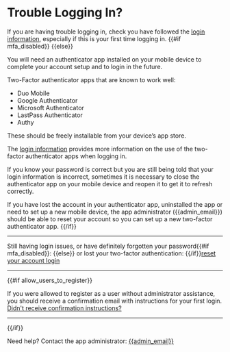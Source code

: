 # Trouble Logging In?

If you are having trouble logging in, check you have followed the [login information](README.md), especially if this is your first time logging in.
{{#if mfa_disabled}} {{else}}

You will need an authenticator app installed on your mobile device to complete your account setup and to login in the future.

Two-Factor authenticator apps that are known to work well:

- Duo Mobile
- Google Authenticator
- Microsoft Authenticator
- LastPass Authenticator
- Authy

These should be freely installable from your device’s app store.

The [login information](README.md) provides more information on the use of the two-factor authenticator apps when logging in.

If you know your password is correct but you are still being told that your login information is incorrect, sometimes it is necessary to close the authenticator app on your mobile device and reopen it to get it to refresh correctly.

If you have lost the account in your authenticator app, uninstalled the app or need to set up a new mobile device, the app administrator ({{admin_email}}) should be able to reset your account so you can set up a new two-factor authenticator app.
{{/if}}

---

Still having login issues, or have definitely forgotten your password{{#if mfa_disabled}}: {{else}} or lost your two-factor authentication: {{/if}}[reset your account login]({{login_issues_url}})

---

{{#if allow_users_to_register}}

If you were allowed to register as a user without administrator assistance, you should receive a confirmation email with instructions for your first login.
[Didn't receive confirmation instructions?]({{did_not_receive_confirmation_instructions_url}})

---

{{/if}}

Need help? Contact the app administrator: [{{admin_email}}](mailto:{{admin_email}})